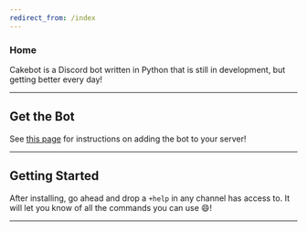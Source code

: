 ```yaml
---
redirect_from: /index
---
```


### Home

Cakebot is a Discord bot written in Python that is still in development, but getting better every day!  

-----------------------------

## Get the Bot

See [this page](/invite.html) for instructions on adding the bot to your server!

-----------------------------

## Getting Started

After installing, go ahead and drop a `+help` in any channel has access to.  It will let you know of all the commands you can use :smile:!

-----------------------------
